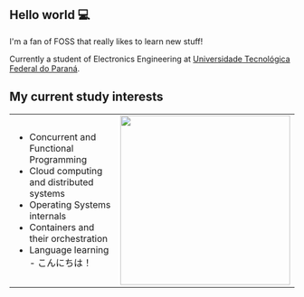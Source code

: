 ## Hello world 💻

I'm a fan of FOSS that really likes to learn new stuff!

Currently a student of Electronics Engineering at [Universidade Tecnológica Federal do Paraná](https://utfpr.edu.br).

## My current study interests
<table>
    <tr>
        <td>
            <ul>
                <li>Concurrent and Functional Programming</li>
                <li>Cloud computing and distributed systems</li>
                <li>Operating Systems internals</li>
                <li>Containers and their orchestration</li>
                <li>Language learning - こんにちは！</li>
            </ul>
        </td>
        <td>
            <img src="https://user-images.githubusercontent.com/20388082/113227169-698c7980-9268-11eb-866f-3212954d621c.jpeg" width="300"/>
        </td>
    </tr>
</table>
